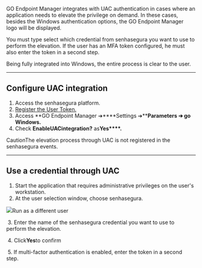 GO Endpoint Manager integrates with UAC authentication in cases where an application needs to elevate the privilege on demand. In these cases, besides the Windows authentication options, the GO Endpoint Manager logo will be displayed.

You must type select which credential from senhasegura you want to use to perform the elevation. If the user has an MFA token configured, he must also enter the token in a second step.

Being fully integrated into Windows, the entire process is clear to the user.



---

## Configure UAC integration

1. Access the senhasegura platform.
2. [Register the User Token.](https://docs.senhasegura.io/v3-32/docs/en/go-endpoint-manager-windows-token-mfa-otp#configure-token-mfa-otp)
3. Access **GO Endpoint Manager ➔****Settings ➔****Parameters ➔ go Windows.**
4. Check **Enable****UAC****integration?** as**Yes****.**

CautionThe elevation process through UAC is not registered in the senhasegura events.



---

## Use a credential through UAC

1. Start the application that requires administrative privileges on the user's workstation.
2. At the user selection window, choose senhasegura.

![](https://cdn.document360.io/5a1d58df-64ce-42a2-8b23-688477d32f33/Images/Documentation/image-1677783141980.png)Run as a different user 

 3\. Enter the name of the senhasegura credential you want to use to perform the elevation.

 4\. Click**Yes**to confirm

 5\. If multi\-factor authentication is enabled, enter the token in a second step. 

  
  


